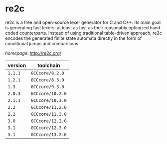 # re2c

re2c is a free and open-source lexer generator for C and C++. Its main goal is generating fast lexers: at least as fast as their reasonably optimized hand-coded counterparts. Instead of using traditional table-driven approach, re2c encodes the generated finite state automata directly in the form of conditional jumps and comparisons.

*homepage*: <http://re2c.org/>

version | toolchain
--------|----------
``1.1.1`` | ``GCCcore/8.2.0``
``1.2.1`` | ``GCCcore/8.3.0``
``1.3`` | ``GCCcore/9.3.0``
``2.0.3`` | ``GCCcore/10.2.0``
``2.1.1`` | ``GCCcore/10.3.0``
``2.2`` | ``GCCcore/11.2.0``
``2.2`` | ``GCCcore/11.3.0``
``3.0`` | ``GCCcore/12.2.0``
``3.1`` | ``GCCcore/12.3.0``
``3.1`` | ``GCCcore/13.2.0``
